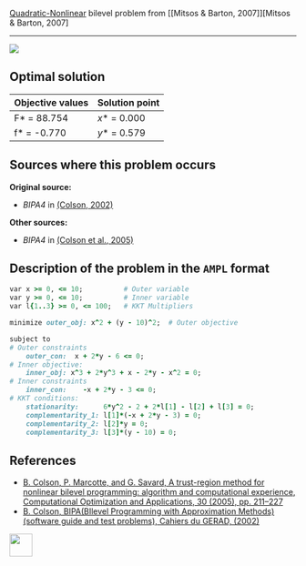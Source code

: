[Quadratic-Nonlinear](/BASBLib/QP-NLP-problems) bilevel problem from [\[Mitsos & Barton, 2007\]][Mitsos & Barton, 2007]

---

![](https://github.com/basblsolver/BASBLib/wiki/images/c_2002_04_eq.jpg)

## Optimal solution

Objective values   | Solution point           |
------------------ | ------------------------ |
F* = 88.754        | _x_* = 0.000             |
f* = -0.770        | _y_* = 0.579             |

## Sources where this problem occurs

__Original source:__

 - _BIPA4_ in [(Colson, 2002)][Colson, 2002]

__Other sources:__

 - _BIPA4_ in [(Colson et al., 2005)][Colson et al., 2005]

## Description of the problem in the `AMPL` format

```ruby
var x >= 0, <= 10;          # Outer variable
var y >= 0, <= 10;          # Inner variable
var l{1..3} >= 0, <= 100;   # KKT Multipliers

minimize outer_obj: x^2 + (y - 10)^2;  # Outer objective

subject to
# Outer constraints
    outer_con:  x + 2*y - 6 <= 0;
# Inner objective:
    inner_obj: x^3 + 2*y^3 + x - 2*y - x^2 = 0;
# Inner constraints
    inner_con:    -x + 2*y - 3 <= 0;
# KKT conditions:
    stationarity:      6*y^2 - 2 + 2*l[1] - l[2] + l[3] = 0;
    complementarity_1: l[1]*(-x + 2*y - 3) = 0;
    complementarity_2: l[2]*y = 0;
    complementarity_3: l[3]*(y - 10) = 0;
```

##  References

 - [B. Colson, P. Marcotte, and G. Savard, A trust-region method for nonlinear bilevel programming: algorithm and computational experience, Computational Optimization and Applications, 30 (2005), pp. 211–227](https://doi.org/10.1007/s10589-005-4612-4)
 - [B. Colson, BIPA(BIlevel Programming with Approximation Methods)(software guide and test problems), Cahiers du GERAD, (2002)](https://www.gerad.ca/en/papers/G-2002-37/view)

[<img src="http://www.interupgrade.com/images/pfeil-backbutton.png" width="40" height="40">](/BASBLib/QP-NLP-problems "Back to summary of QP-NLP bilevel problems")

[Colson, 2002]: https://www.gerad.ca/en/papers/G-2002-37/view
[Colson et al., 2005]: https://doi.org/10.1007/s10589-005-4612-4